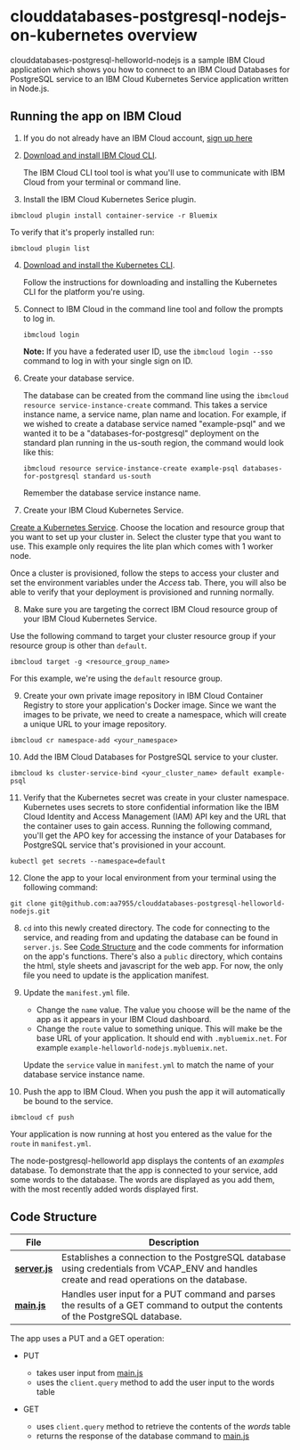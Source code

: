 # clouddatabases-postgresql-nodejs-on-kubernetes overview

clouddatabases-postgresql-helloworld-nodejs is a sample IBM Cloud application which shows you how to connect to an IBM Cloud Databases for PostgreSQL service to an IBM Cloud Kubernetes Service application written in Node.js.

## Running the app on IBM Cloud

1. If you do not already have an IBM Cloud account, [sign up here][IBMCloud_signup_url]

2. [Download and install IBM Cloud CLI](https://console.bluemix.net/docs/cli/reference/bluemix_cli/download_cli.html).

   The IBM Cloud CLI tool tool is what you'll use to communicate with IBM Cloud from your terminal or command line.

3. Install the IBM Cloud Kubernetes Serice plugin.

  ```shell
  ibmcloud plugin install container-service -r Bluemix
  ```

  To verify that it's properly installed run:

  ```shell
  ibmcloud plugin list
  ```

4. [Download and install the Kubernetes CLI](https://kubernetes.io/docs/tasks/tools/install-kubectl/).

    Follow the instructions for downloading and installing the Kubernetes CLI for the platform you're using.

5. Connect to IBM Cloud in the command line tool and follow the prompts to log in.

    ```shell
    ibmcloud login
    ```

    **Note:** If you have a federated user ID, use the `ibmcloud login --sso` command to log in with your single sign on ID.

6. Create your database service.

      The database can be created from the command line using the `ibmcloud resource service-instance-create` command. This takes a
      service instance name, a service name, plan name and location. For example, if we wished to create a database service named "example-psql" and we wanted it to be a "databases-for-postgresql" deployment on the standard plan running in the us-south region, the command would look like this:

      ```shell
      ibmcloud resource service-instance-create example-psql databases-for-postgresql standard us-south
      ```
      Remember the database service instance name.

7. Create your IBM Cloud Kubernetes Service.

  [Create a Kubernetes Service](https://cloud.ibm.com/containers-kubernetes/overview). Choose the location and resource group that you want to set up your cluster in. Select the cluster type that you want to use. This example only requires the lite plan which comes with 1 worker node.

  Once a cluster is provisioned, follow the steps to access your cluster and set the environment variables under the _Access_ tab. There, you will also be able to verify that your deployment is provisioned and running normally.

8. Make sure you are targeting the correct IBM Cloud resource group of your IBM Cloud Kubernetes Service.

  Use the following command to target your cluster resource group if your resource group is other than `default`.

  ```shell
  ibmcloud target -g <resource_group_name>
  ```

  For this example, we're using the `default` resource group.


9. Create your own private image repository in IBM Cloud Container Registry to store your application's Docker image. Since we want the images to be private, we need to create a namespace, which will create a unique URL to your image repository.  

  ```shell
  ibmcloud cr namespace-add <your_namespace>
  ```

10. Add the IBM Cloud Databases for PostgreSQL service to your cluster.
   
   ```shell
   ibmcloud ks cluster-service-bind <your_cluster_name> default example-psql
   ```

11. Verify that the Kubernetes secret was create in your cluster namespace. Kubernetes uses secrets to store confidential information like the IBM Cloud Identity and Access Management (IAM) API key and the URL that the container uses to gain access. Running the following command, you'll get the APO key for accessing the instance of your Databases for PostgreSQL service that's provisioned in your account.

  ```shell
  kubectl get secrets --namespace=default
  ```

12. Clone the app to your local environment from your terminal using the following command:

   ```shell
   git clone git@github.com:aa7955/clouddatabases-postgresql-helloworld-nodejs.git
   ```




8. `cd` into this newly created directory. The code for connecting to the service, and reading from and updating the database can be found in `server.js`. See [Code Structure](#code-structure) and the code comments for information on the app's functions. There's also a `public` directory, which contains the html, style sheets and javascript for the web app. For now, the only file you need to update is the application manifest.

9. Update the `manifest.yml` file.

   - Change the `name` value. The value you choose will be the name of the app as it appears in your IBM Cloud dashboard.
   - Change the `route` value to something unique. This will make be the base URL of your application. It should end with `.mybluemix.net`. For example `example-helloworld-nodejs.mybluemix.net`.

   Update the `service` value in `manifest.yml` to match the name of your database service instance name.

10. Push the app to IBM Cloud. When you push the app it will automatically be bound to the service.

  ```shell
  ibmcloud cf push
  ```

Your application is now running at host you entered as the value for the `route` in `manifest.yml`.

The node-postgresql-helloworld app displays the contents of an _examples_ database. To demonstrate that the app is connected to your service, add some words to the database. The words are displayed as you add them, with the most recently added words displayed first.

## Code Structure

| File | Description |
| ---- | ----------- |
|[**server.js**](server.js)|Establishes a connection to the PostgreSQL database using credentials from VCAP_ENV and handles create and read operations on the database. |
|[**main.js**](public/javascripts/main.js)|Handles user input for a PUT command and parses the results of a GET command to output the contents of the PostgreSQL database.|

The app uses a PUT and a GET operation:

- PUT
  - takes user input from [main.js](public/javascript/main.js)
  - uses the `client.query` method to add the user input to the words table

- GET
  - uses `client.query` method to retrieve the contents of the _words_ table
  - returns the response of the database command to [main.js](public/javascript/main.js)



[databases_for_postgreSQL_url]: https://console.bluemix.net/catalog/services/databases-for-postgreSQL/
[IBMCloud_signup_url]: https://console.bluemix.net/registration/?cm_mmc=Display-SampleApp-_-IBMCloudSampleApp-DatabasesForPostgreSQL

